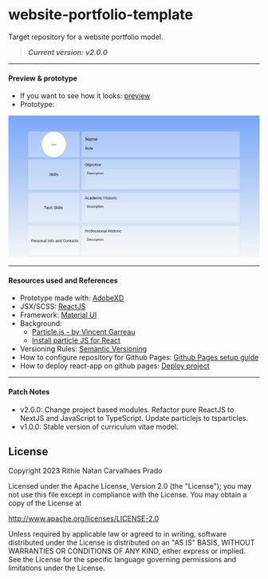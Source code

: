 # website-portfolio-template

Target repository for a website portfolio model.

> ***Current version: v2.0.0***

---

#### Preview & prototype
- If you want to see how it looks: [preview](https://rithienatan.github.io/website-portfolio-template/)
- Prototype: 

![](./prototype-website-curriculum.PNG)

---

#### Resources used and References

- Prototype made with: [AdobeXD](https://www.adobe.com/br/products/xd.html)
- JSX/SCSS: [ReactJS](https://pt-br.reactjs.org/)
- Framework: [Material UI](https://material-ui.com/pt/)
- Background:
   - [Particle.js - by Vincent Garreau](https://vincentgarreau.com/particles.js/)
   - [Install particle JS for React](https://www.npmjs.com/package/react-particles-js)
- Versioning Rules: [Semantic Versioning](https://semver.org/)
- How to configure repository for Github Pages: [Github Pages setup guide](https://docs.github.com/en/enterprise/2.13/user/articles/configuring-a-publishing-source-for-github-pages)
- How to deploy react-app on github pages: [Deploy project](https://medium.com/@_mariacheline/deploy-create-react-app-project-to-github-pages-2eb6deda5b89)

---

#### Patch Notes

- v2.0.0: Change project based modules. Refactor pure ReactJS to NextJS and JavaScript to TypeScript. Update particlejs to tsparticles.
- v1.0.0: Stable version of curriculum vitae model.

## License

Copyright 2023 Rithie Natan Carvalhaes Prado

Licensed under the Apache License, Version 2.0 (the "License");
you may not use this file except in compliance with the License.
You may obtain a copy of the License at

   http://www.apache.org/licenses/LICENSE-2.0

Unless required by applicable law or agreed to in writing, software
distributed under the License is distributed on an "AS IS" BASIS,
WITHOUT WARRANTIES OR CONDITIONS OF ANY KIND, either express or implied.
See the License for the specific language governing permissions and
limitations under the License.
